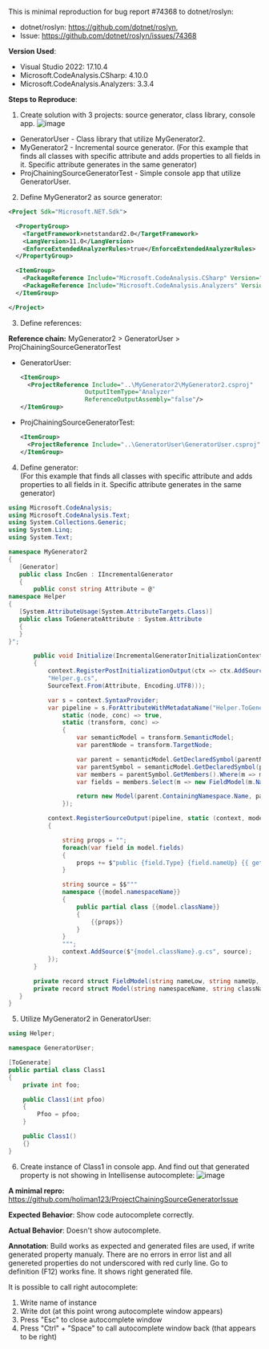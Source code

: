 This is minimal reproduction for bug report #74368 to dotnet/roslyn:

- dotnet/roslyn: https://github.com/dotnet/roslyn, 
- Issue: https://github.com/dotnet/roslyn/issues/74368

**Version Used**: 

- Visual Studio 2022: 17.10.4
- Microsoft.CodeAnalysis.CSharp: 4.10.0
- Microsoft.CodeAnalysis.Analyzers: 3.3.4 

**Steps to Reproduce**:

1. Create solution with 3 projects: source generator, class library, console app.
![image](https://github.com/user-attachments/assets/e4aca388-1130-48eb-9bc0-70096584e91f)

- GeneratorUser - Class library that utilize MyGenerator2.
- MyGenerator2 - Incremental source generator. (For this example that finds all classes with specific attribute and adds properties to all fields in it. Specific attribute generates in the same generator)
- ProjChainingSourceGeneratorTest - Simple console app that utilize GeneratorUser.

2. Define MyGenerator2 as source generator:
```xml
<Project Sdk="Microsoft.NET.Sdk">

  <PropertyGroup>
    <TargetFramework>netstandard2.0</TargetFramework>
    <LangVersion>11.0</LangVersion>
    <EnforceExtendedAnalyzerRules>true</EnforceExtendedAnalyzerRules>
  </PropertyGroup>

  <ItemGroup>
    <PackageReference Include="Microsoft.CodeAnalysis.CSharp" Version="4.10.0" PrivateAssets="all" />
    <PackageReference Include="Microsoft.CodeAnalysis.Analyzers" Version="3.3.4" PrivateAssets="all" />
  </ItemGroup>

</Project>

```

3. Define references: 

**Reference chain:** MyGenerator2 > GeneratorUser > ProjChainingSourceGeneratorTest 

- GeneratorUser:
  ```xml
  <ItemGroup>
    <ProjectReference Include="..\MyGenerator2\MyGenerator2.csproj" 
                    OutputItemType="Analyzer" 
                    ReferenceOutputAssembly="false"/>
  </ItemGroup>
   ```
- ProjChainingSourceGeneratorTest:
  ```xml
  <ItemGroup>
    <ProjectReference Include="..\GeneratorUser\GeneratorUser.csproj"/>
  </ItemGroup>
  ```

4. Define generator:  
(For this example that finds all classes with specific attribute and adds properties to all fields in it. Specific attribute generates in the same generator)
 ```c#
 using Microsoft.CodeAnalysis;
using Microsoft.CodeAnalysis.Text;
using System.Collections.Generic;
using System.Linq;
using System.Text;

namespace MyGenerator2
{
    [Generator]
    public class IncGen : IIncrementalGenerator
    {
        public const string Attribute = @"
namespace Helper
{
    [System.AttributeUsage(System.AttributeTargets.Class)]
    public class ToGenerateAttribute : System.Attribute
    {
    }
}";

        public void Initialize(IncrementalGeneratorInitializationContext context)
        {
            context.RegisterPostInitializationOutput(ctx => ctx.AddSource(
            "Helper.g.cs",
            SourceText.From(Attribute, Encoding.UTF8)));

            var s = context.SyntaxProvider;
            var pipeline = s.ForAttributeWithMetadataName("Helper.ToGenerateAttribute", 
                static (node, conc) => true, 
                static (transform, conc) => 
                {
                    var semanticModel = transform.SemanticModel;
                    var parentNode = transform.TargetNode;

                    var parent = semanticModel.GetDeclaredSymbol(parentNode);
                    var parentSymbol = semanticModel.GetDeclaredSymbol(parentNode) as INamedTypeSymbol;
                    var members = parentSymbol.GetMembers().Where(m => m.Kind is SymbolKind.Field).Select(m => m as IFieldSymbol);
                    var fields = members.Select(m => new FieldModel(m.Name, "P" + m.Name, m.Type.Name)).ToList();

                    return new Model(parent.ContainingNamespace.Name, parent.Name, fields);
                });

            context.RegisterSourceOutput(pipeline, static (context, model) =>
            {

                string props = "";
                foreach(var field in model.fields)
                {
                    props += $"public {field.Type} {field.nameUp} {{ get; set; }}\n";
                }

                string source = $$"""
                namespace {{model.namespaceName}}
                {
                    public partial class {{model.className}}
                    {
                        {{props}}
                    }
                }
                """;
                context.AddSource($"{model.className}.g.cs", source);
            });
        }

        private record struct FieldModel(string nameLow, string nameUp, string Type);
        private record struct Model(string namespaceName, string className, List<FieldModel> fields);
    }
}
 ```

5. Utilize MyGenerator2 in GeneratorUser:
```c#
using Helper;

namespace GeneratorUser;

[ToGenerate]
public partial class Class1
{
    private int foo;

    public Class1(int pfoo)
    {
        Pfoo = pfoo;
    }

    public Class1()
    {}
}
```

6. Create instance of Class1 in console app. And find out that generated property is not showing in Intellisense autocomplete:
![image](https://github.com/user-attachments/assets/a3f5b7a7-a003-4a70-a119-7c4e2e03138b)

**A minimal repro:** https://github.com/holiman123/ProjectChainingSourceGeneratorIssue

**Expected Behavior**:
Show code autocomplete correctly.

**Actual Behavior**:
Doesn't show autocomplete. 

**Annotation**:
Build works as expected and generated files are used, if write generated property manualy. 
There are no errors in error list and all genereted properties do not underscored with red curly line.
Go to definition (F12) works fine. It shows right generated file.

It is possible to call right autocomplete:

1. Write name of instance
2. Write dot (at this point wrong autocomplete window appears)
3. Press "Esc" to close autocomplete window
4. Press "Ctrl" + "Space" to call autocomplete window back (that appears to be right)
